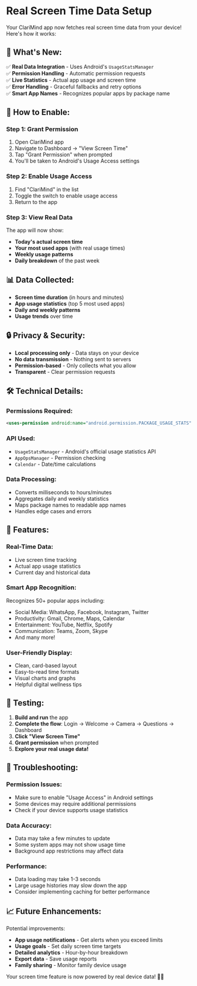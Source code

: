 # Real Screen Time Data Setup

Your ClariMind app now fetches real screen time data from your device! Here's how it works:

## 🔧 **What's New:**

✅ **Real Data Integration** - Uses Android's `UsageStatsManager`  
✅ **Permission Handling** - Automatic permission requests  
✅ **Live Statistics** - Actual app usage and screen time  
✅ **Error Handling** - Graceful fallbacks and retry options  
✅ **Smart App Names** - Recognizes popular apps by package name

## 📱 **How to Enable:**

### **Step 1: Grant Permission**

1. Open ClariMind app
2. Navigate to Dashboard → "View Screen Time"
3. Tap "Grant Permission" when prompted
4. You'll be taken to Android's Usage Access settings

### **Step 2: Enable Usage Access**

1. Find "ClariMind" in the list
2. Toggle the switch to enable usage access
3. Return to the app

### **Step 3: View Real Data**

The app will now show:

- **Today's actual screen time**
- **Your most used apps** (with real usage times)
- **Weekly usage patterns**
- **Daily breakdown** of the past week

## 📊 **Data Collected:**

- **Screen time duration** (in hours and minutes)
- **App usage statistics** (top 5 most used apps)
- **Daily and weekly patterns**
- **Usage trends** over time

## 🔒 **Privacy & Security:**

- **Local processing only** - Data stays on your device
- **No data transmission** - Nothing sent to servers
- **Permission-based** - Only collects what you allow
- **Transparent** - Clear permission requests

## 🛠 **Technical Details:**

### **Permissions Required:**

```xml
<uses-permission android:name="android.permission.PACKAGE_USAGE_STATS" />
```

### **API Used:**

- `UsageStatsManager` - Android's official usage statistics API
- `AppOpsManager` - Permission checking
- `Calendar` - Date/time calculations

### **Data Processing:**

- Converts milliseconds to hours/minutes
- Aggregates daily and weekly statistics
- Maps package names to readable app names
- Handles edge cases and errors

## 🎯 **Features:**

### **Real-Time Data:**

- Live screen time tracking
- Actual app usage statistics
- Current day and historical data

### **Smart App Recognition:**

Recognizes 50+ popular apps including:

- Social Media: WhatsApp, Facebook, Instagram, Twitter
- Productivity: Gmail, Chrome, Maps, Calendar
- Entertainment: YouTube, Netflix, Spotify
- Communication: Teams, Zoom, Skype
- And many more!

### **User-Friendly Display:**

- Clean, card-based layout
- Easy-to-read time formats
- Visual charts and graphs
- Helpful digital wellness tips

## 🚀 **Testing:**

1. **Build and run** the app
2. **Complete the flow**: Login → Welcome → Camera → Questions → Dashboard
3. **Click "View Screen Time"**
4. **Grant permission** when prompted
5. **Explore your real usage data!**

## 🔧 **Troubleshooting:**

### **Permission Issues:**

- Make sure to enable "Usage Access" in Android settings
- Some devices may require additional permissions
- Check if your device supports usage statistics

### **Data Accuracy:**

- Data may take a few minutes to update
- Some system apps may not show usage time
- Background app restrictions may affect data

### **Performance:**

- Data loading may take 1-3 seconds
- Large usage histories may slow down the app
- Consider implementing caching for better performance

## 📈 **Future Enhancements:**

Potential improvements:

- **App usage notifications** - Get alerts when you exceed limits
- **Usage goals** - Set daily screen time targets
- **Detailed analytics** - Hour-by-hour breakdown
- **Export data** - Save usage reports
- **Family sharing** - Monitor family device usage

Your screen time feature is now powered by real device data! 📱⏰
